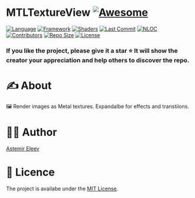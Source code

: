 # MTLTextureView [![Awesome](https://cdn.rawgit.com/sindresorhus/awesome/d7305f38d29fed78fa85652e3a63e154dd8e8829/media/badge.svg)](https://github.com/sindresorhus/awesome)

[![Language](https://img.shields.io/badge/Language-Swift_5.8-orange.svg)]()
[![Framework](https://img.shields.io/badge/Framework-Metal-red.svg)]()
[![Shaders](https://img.shields.io/badge/Platforms-iOS|iPadOS-green.svg)]()
[![Last Commit](https://img.shields.io/github/last-commit/jvirus/MTLTextureView)]()
[![NLOC](https://img.shields.io/tokei/lines/github/jvirus/MTLTextureView)]()
[![Contributors](https://img.shields.io/github/contributors/jvirus/MTLTextureView)]()
[![Repo Size](https://img.shields.io/github/repo-size/jvirus/MTLTextureView)]()
[![License](https://img.shields.io/badge/License-MIT-blue.svg)]()

### If you like the project, please give it a star ⭐ It will show the creator your appreciation and help others to discover the repo.

# ✍️ About 
🖼️ Render images as Metal textures. Expandalbe for effects and transtiions.

# 👨‍💻 Author 
[Astemir Eleev](https://github.com/jVirus)

# 🔖 Licence
The project is availabe under the [MIT License]().
